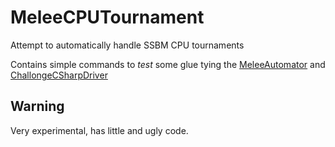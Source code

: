 # MeleeCPUTournament
Attempt to automatically handle SSBM CPU tournaments

Contains simple commands to *test* some glue tying the [MeleeAutomator](https://github.com/francoislg/MeleeAutomator) and [ChallongeCSharpDriver](https://github.com/francoislg/ChallongeCSharpDriver) 

## Warning

Very experimental, has little and ugly code.
